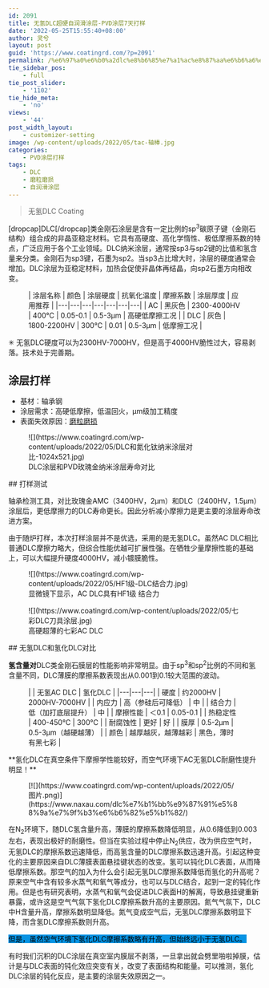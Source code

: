 ```yaml
---
id: 2091
title: 无氢DLC超硬自润滑涂层-PVD涂层7天打样
date: '2022-05-25T15:55:40+08:00'
author: 灵兮
layout: post
guid: 'https://www.coatingrd.com/?p=2091'
permalink: /%e6%97%a0%e6%b0%a2dlc%e8%b6%85%e7%a1%ac%e8%87%aa%e6%b6%a6%e6%bb%91%e6%b6%82%e5%b1%82-pvd%e6%b6%82%e5%b1%827%e5%a4%a9%e6%89%93%e6%a0%b7/
tie_sidebar_pos:
    - full
tie_post_slider:
    - '1102'
tie_hide_meta:
    - 'no'
views:
    - '44'
post_width_layout:
    - customizer-setting
image: /wp-content/uploads/2022/05/tac-轴棒.jpg
categories:
    - PVD涂层打样
tags:
    - DLC
    - 磨粒磨损
    - 自润滑涂层
---
```


> 无氢DLC Coating

\[dropcap\]DLC\[/dropcap\]类金刚石涂层是含有一定比例的sp<sup>3</sup>碳原子键（金刚石结构）组合成的非晶亚稳定材料。它具有高硬度、高化学惰性、极低摩擦系数的特点，广泛应用于各个工业领域。DLC纳米涂层，通常按sp3与sp2键的比值和氢含量来分类。金刚石为sp3键，石墨为sp2。当sp3占比增大时，涂层的硬度通常会增加。DLC涂层为亚稳定材料，加热会促使非晶体再结晶，向sp2石墨方向相改变。

<figure class="wp-block-table">| 涂层名称 | 颜色 | 涂层硬度 | 抗氧化温度 | 摩擦系数 | 涂层厚度 | 应用推荐 |
|---|---|---|---|---|---|---|
| AC | 黑灰色 | 2300-4000HV | 400℃ | 0.05-0.1 | 0.5-3μm | 高硬低摩擦工况 |
| DLC | 灰色 | 1800-2200HV | 300℃ | 0.01 | 0.5-3μm | 低摩擦工况 |

</figure>✳ 无氢DLC硬度可以为2300HV-7000HV，但是高于4000HV脆性过大，容易剥落。技术处于完善期。

## 涂层打样

- 基材：轴承钢
- 涂层需求：高硬低摩擦，低温回火，μm级加工精度
- 表面失效原因：[磨粒磨损](https://www.coatingrd.com/knowledge-base/7%e5%a4%a7%e7%a3%a8%e6%8d%9f%e7%b1%bb%e5%9e%8b%e5%92%8c%e5%bd%a2%e8%b2%8c/#articleTOC_1)

<figure class="wp-block-image size-large">![](https://www.coatingrd.com/wp-content/uploads/2022/05/DLC和氮化钛纳米涂层对比-1024x521.jpg)<figcaption>DLC涂层和PVD玫瑰金纳米涂层寿命对比</figcaption></figure>## 打样测试

轴承检测工具，对比玫瑰金AMC（3400HV，2μm）和DLC（2400HV，1.5μm）涂层后，更低摩擦力的DLC寿命更长。因此分析减小摩擦力是更主要的涂层寿命改进方案。

由于随炉打样，本次打样涂层并不是优选，采用的是无氢DLC。虽然AC DLC相比普通DLC摩擦力略大，但综合性能优越可扩展性强。在牺牲少量摩擦性能的基础上，可以大幅提升硬度4000HV，减小镀膜脆性。

<div class="wp-block-image"><figure class="alignleft size-full is-resized">![](https://www.coatingrd.com/wp-content/uploads/2022/05/HF1级-DLC结合力.jpg)<figcaption>显微镜下显示，AC DLC具有HF1级 结合力</figcaption></figure></div><div class="wp-block-image"><figure class="alignleft size-full is-resized">![](https://www.coatingrd.com/wp-content/uploads/2022/05/七彩DLC刀具涂层.jpg)<figcaption>高硬超薄的七彩AC DLC</figcaption></figure></div>## 无氢DLC和氢化DLC对比

****氢含量对****DLC类金刚石膜层的性能影响非常明显。由于sp<sup>3</sup>和sp<sup>2</sup>比例的不同和氢含量不同，DLC薄膜的摩擦系数表现出从0.001到0.1较大范围的波动。

<figure class="wp-block-table">|  | 无氢AC DLC | 氢化DLC |
|---|---|---|
| 硬度 | 约2000HV | 2000HV-7000HV |
| 内应力 | 高（参硅后可降低） | 中 |
| 结合力 | 低（加打底层提升） | 中 |
| 摩擦性能 | ＜0.1 | 0.05-0.1 |
| 热稳定性 | 400-450℃ | 300℃ |
| 耐腐蚀性 | 更好 | 好 |
| 膜厚 | 0.5-2μm | 0.5-3μm（越硬越薄） |
| 颜色 | 越厚越灰，越薄越彩 | 黑色，薄时有黑七彩 |

</figure>**氢化DLC在真空条件下摩擦学性能较好，而空气环境下AC无氢DLC耐磨性提升明显！**

<figure class="wp-block-image size-full">[![](https://www.coatingrd.com/wp-content/uploads/2022/05/图片.png)](https://www.naxau.com/dlc%e7%b1%bb%e9%87%91%e5%88%9a%e7%9f%b3%e6%b6%82%e5%b1%82/)</figure>在N<sub>2</sub>环境下，随DLC氢含量升高，薄膜的摩擦系数降低明显，从0.6降低到0.003左右，表现出极好的耐磨性。但当在实验过程中停止N<sub>2</sub>供应，改为供应空气时，无氢DLC的摩擦系数迅速降低，而高氢含量的DLC摩擦系数迅速升高。引起这种变化的主要原因来自DLC薄膜表面悬挂键状态的改变。氢可以钝化DLC表面，从而降低摩擦系数。那空气的加入为什么会引起无氢DLC摩擦系数降低而氢化的升高呢？原来空气中含有较多水蒸气和氧气等成分，也可以与DLC结合，起到一定的钝化作用。但是也有研究表明，水蒸气和氧气会促进DLC表面H的解离，导致悬挂键重新暴露，或许这是空气气氛下氢化DLC摩擦系数升高的主要原因。氮气气氛下，DLC中H含量升高，摩擦系数明显降低。氮气变成空气后，无氢DLC摩擦系数明显下降，而含氢DLC摩擦系数则升高。

<mark class="has-inline-color has-white-color" style="background-color:#0693e3">但是，虽然空气环境下氢化DLC摩擦系数略有升高，但始终远小于无氢DLC。</mark>

有时我们沉积的DLC涂层在真空室内膜层不剥落，一旦拿出就会劈里啪啦掉膜，估计是与DLC表面的钝化效应突变有关，改变了表面结构和能量。可以推测，氢化DLC涂层的钝化反应，是主要的涂层失效原因之一。